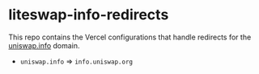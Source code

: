 # liteswap-info-redirects

This repo contains the Vercel configurations that handle redirects for the [uniswap.info](https://uniswap.info) domain.

- `uniswap.info` => `info.uniswap.org`

